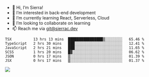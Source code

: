 - 👋 Hi, I’m Sierra!
- 👀 I’m interested in back-end development
- 🌱 I’m currently learning React, Serverless, Cloud
- 💞️ I’m looking to collaborate on learning
- 📫 Reach me via git@sierrac.dev

<!--START_SECTION:waka-->

```text
TSX          13 hrs 13 mins  ████████████████▒░░░░░░░░   65.46 %
TypeScript   2 hrs 30 mins   ███░░░░░░░░░░░░░░░░░░░░░░   12.41 %
JavaScript   2 hrs 21 mins   ███░░░░░░░░░░░░░░░░░░░░░░   11.65 %
SCSS         1 hrs 20 mins   █▓░░░░░░░░░░░░░░░░░░░░░░░   06.62 %
JSON         0 hrs 17 mins   ▒░░░░░░░░░░░░░░░░░░░░░░░░   01.39 %
JSX          0 hrs 17 mins   ▒░░░░░░░░░░░░░░░░░░░░░░░░   01.37 %
```

<!--END_SECTION:waka-->


![](https://hit.yhype.me/github/profile?user_id=7351311)
